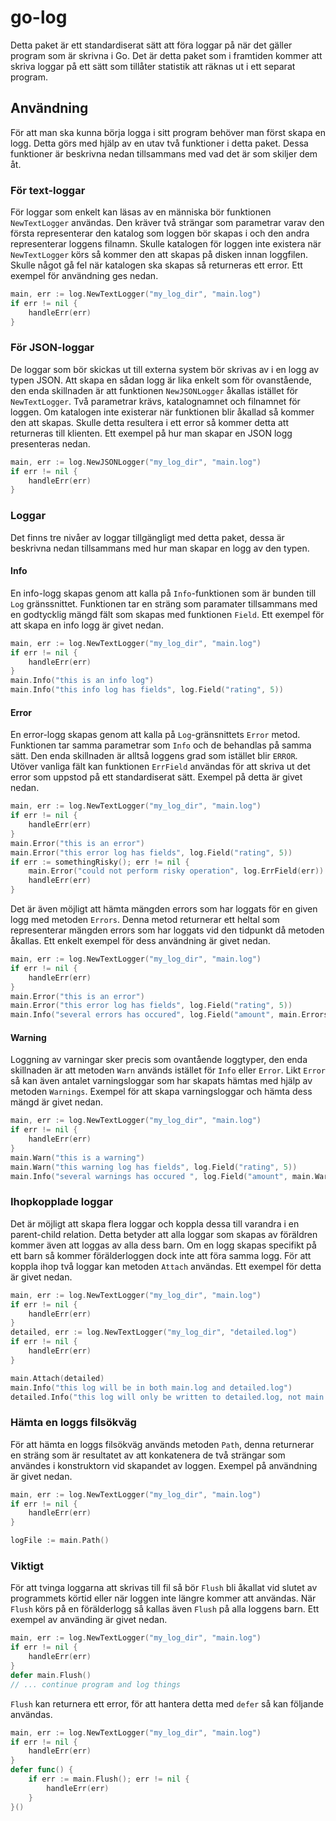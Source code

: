 # go-log
Detta paket är ett standardiserat sätt att föra loggar på när det gäller program som är skrivna i Go. Det är detta paket som i framtiden kommer att skriva loggar på ett sätt som tillåter statistik att räknas ut i ett separat program.

## Användning
För att man ska kunna börja logga i sitt program behöver man först skapa en logg. Detta görs med hjälp av en utav två funktioner i detta paket. Dessa funktioner är beskrivna nedan tillsammans med vad det är som skiljer dem åt. 

### För text-loggar
För loggar som enkelt kan läsas av en människa bör funktionen `NewTextLogger` användas. Den kräver två strängar som parametrar varav den första representerar den katalog som loggen bör skapas i och den andra representerar loggens filnamn. Skulle katalogen för loggen inte existera när `NewTextLogger` körs så kommer den att skapas på disken innan loggfilen. Skulle något gå fel när katalogen ska skapas så returneras ett error. Ett exempel för användning ges nedan.
```go
main, err := log.NewTextLogger("my_log_dir", "main.log")
if err != nil {
    handleErr(err)
}
```

### För JSON-loggar
De loggar som bör skickas ut till externa system bör skrivas av i en logg av typen JSON. Att skapa en sådan logg är lika enkelt som för ovanstående, den enda skillnaden är att funktionen `NewJSONLogger` åkallas istället för `NewTextLogger`. Två parametrar krävs, katalognamnet och filnamnet för loggen. Om katalogen inte existerar när funktionen blir åkallad så kommer den att skapas. Skulle detta resultera i ett error så kommer detta att returneras till klienten. Ett exempel på hur man skapar en JSON logg presenteras nedan. 
```go
main, err := log.NewJSONLogger("my_log_dir", "main.log")
if err != nil {
    handleErr(err)
}
```

### Loggar
Det finns tre nivåer av loggar tillgängligt med detta paket, dessa är beskrivna nedan tillsammans med hur man skapar en logg av den typen.

#### Info 
En info-logg skapas genom att kalla på `Info`-funktionen som är bunden till `Log` gränssnittet. Funktionen tar en sträng som paramater tillsammans med en godtycklig mängd fält som skapas med funktionen `Field`. Ett exempel för att skapa en info logg är givet nedan.
```go
main, err := log.NewTextLogger("my_log_dir", "main.log")
if err != nil {
    handleErr(err)
}
main.Info("this is an info log")
main.Info("this info log has fields", log.Field("rating", 5))
```

#### Error
En error-logg skapas genom att kalla på `Log`-gränsnittets `Error` metod. Funktionen tar samma parametrar som `Info` och de behandlas på samma sätt. Den enda skillnaden är alltså loggens grad som istället blir `ERROR`. Utöver vanliga fält kan funktionen `ErrField` användas för att skriva ut det error som uppstod på ett standardiserat sätt. Exempel på detta är givet nedan.
```go
main, err := log.NewTextLogger("my_log_dir", "main.log")
if err != nil {
    handleErr(err)
}
main.Error("this is an error")
main.Error("this error log has fields", log.Field("rating", 5))
if err := somethingRisky(); err != nil {
    main.Error("could not perform risky operation", log.ErrField(err))
    handleErr(err)
}
```
Det är även möjligt att hämta mängden errors som har loggats för en given logg med metoden `Errors`. Denna metod returnerar ett heltal som representerar mängden errors som har loggats vid den tidpunkt då metoden åkallas. Ett enkelt exempel för dess användning är givet nedan.
```go
main, err := log.NewTextLogger("my_log_dir", "main.log")
if err != nil {
    handleErr(err)
}
main.Error("this is an error")
main.Error("this error log has fields", log.Field("rating", 5))
main.Info("several errors has occured", log.Field("amount", main.Errors()))
```

#### Warning
Loggning av varningar sker precis som ovantående loggtyper, den enda skillnaden är att metoden `Warn` används istället för `Info` eller `Error`. Likt `Error` så kan även antalet varningsloggar som har skapats hämtas med hjälp av metoden `Warnings`. Exempel för att skapa varningsloggar och hämta dess mängd är givet nedan.
```go
main, err := log.NewTextLogger("my_log_dir", "main.log")
if err != nil {
    handleErr(err)
}
main.Warn("this is a warning")
main.Warn("this warning log has fields", log.Field("rating", 5))
main.Info("several warnings has occured ", log.Field("amount", main.Warnings()))
```

### Ihopkopplade loggar
Det är möjligt att skapa flera loggar och koppla dessa till varandra i en parent-child relation. Detta betyder att alla loggar som skapas av föräldren kommer även att loggas av alla dess barn. Om en logg skapas specifikt på ett barn så kommer förälderloggen dock inte att föra samma logg. För att koppla ihop två loggar kan metoden `Attach` användas. Ett exempel för detta är givet nedan.
```go
main, err := log.NewTextLogger("my_log_dir", "main.log")
if err != nil {
    handleErr(err)
}
detailed, err := log.NewTextLogger("my_log_dir", "detailed.log")
if err != nil {
    handleErr(err)
}

main.Attach(detailed)
main.Info("this log will be in both main.log and detailed.log")
detailed.Info("this log will only be written to detailed.log, not main.log")
```

### Hämta en loggs filsökväg
För att hämta en loggs filsökväg används metoden `Path`, denna returnerar en sträng som är resultatet av att konkatenera de två strängar som användes i konstruktorn vid skapandet av loggen. Exempel på användning är givet nedan.
```go
main, err := log.NewTextLogger("my_log_dir", "main.log")
if err != nil {
    handleErr(err)
}

logFile := main.Path()
```

### Viktigt
För att tvinga loggarna att skrivas till fil så bör `Flush` bli åkallat vid slutet av programmets körtid eller när loggen inte längre kommer att användas. När `Flush` körs på en förälderlogg så kallas även `Flush` på alla loggens barn. Ett exempel av använding är givet nedan.
```go
main, err := log.NewTextLogger("my_log_dir", "main.log")
if err != nil {
    handleErr(err)
}
defer main.Flush()
// ... continue program and log things
```
`Flush` kan returnera ett error, för att hantera detta med `defer` så kan följande användas.
```go
main, err := log.NewTextLogger("my_log_dir", "main.log")
if err != nil {
    handleErr(err)
}
defer func() {
    if err := main.Flush(); err != nil {
        handleErr(err)
    }
}()
```